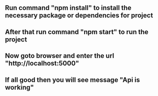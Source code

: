 ## Run command "npm install" to install the necessary package or dependencies for project
## After that run command "npm start" to run the project
## Now goto browser and enter the url "http://localhost:5000"
## If all good then you will see message "Api is working"
